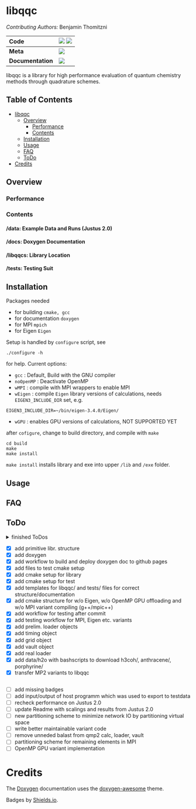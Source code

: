 # libqqc
*Contributing Authors:* Benjamin Thomitzni

| **Code** | [![][github-img]][github-url] [![][license-img]][license-url]|
| :----- | :----- |
| **Meta** | [![][ci-img]][ci-url] |
| **Documentation** | [![][docs-img]][docs-url] |

[docs-img]: https://img.shields.io/badge/docs-latest-blue
[docs-url]: https://bentho-uni.github.io/libqqc/
[github-img]: https://img.shields.io/badge/GitHub-source-brightgreen
[github-url]: https://github.com/BenTho-Uni/libqqc
[license-img]: https://img.shields.io/github/license/BenTho-Uni/libqqc
[license-url]: https://github.com/BenTho-Uni/libqqc/blob/main/LICENSE
[ci-img]: https://github.com/BenTho-Uni/libqqc/workflows/CI/badge.svg?branch=main&event=push
[ci-url]: https://github.com/BenTho-Uni/libqqc/actions

libqqc is a library for high performance evaluation of quantum chemistry methods through quadrature schemes.

## Table of Contents

- [libqqc](#libqqc)
    - [Overview](#overview)
        - [Performance](#performance)
        - [Contents](#contents)
    - [Installation](#installation)
    - [Usage](#usage)
    - [FAQ](#faq)
    - [ToDo](#todo)
- [Credits](#credits)

## Overview

### Performance

### Contents

#### /data: Example Data and Runs (Justus 2.0)

#### /docs: Doxygen Documentation

#### /libqqcs: Library Location

#### /tests: Testing Suit 

## Installation

Packages needed
- for building `cmake, gcc`
- for documentation `doxygen`
- for MPI `mpich`
- for Eigen `Eigen`

Setup is handled by `configure` script, see

```
./configure -h
```

for help. Current options:
- `gcc` : Default, Build with the GNU compiler
- `noOpenMP` : Deactivate OpenMP
- `wMPI` : compile with MPI wrappers to enable MPI
- `wEigen` : compile `Eigen` library versions of calculations, needs 
`EIGEN3_INCLUDE_DIR` set, e.g.
```
EIGEN3_INCLUDE_DIR=~/bin/eigen-3.4.0/Eigen/
```
- `wGPU` : enables GPU versions of calculations, NOT SUPPORTED YET

after `cofigure`, change to build directory, and compile with `make`
```
cd build
make
make install
```

`make install` installs library and exe into upper `/lib` and `/exe` folder.

## Usage

## FAQ

## ToDo

<details>
    <summary> finished ToDos

- [x] add primitive libr. structure
- [x] add doxygen
- [x] add workflow to build and deploy doxygen doc to github pages
- [x] add files to test cmake setup
- [x] add cmake setup for library
- [x] add cmake setup for test
- [x] add templates for libqqc/ and tests/ files for correct structure/documentation
- [x] add cmake structure for w/o Eigen, w/o OpenMP GPU offloading and  w/o MPI variant compiling (g++/mpic++)
- [x] add workflow for testing after commit
- [x] add testing workflow for MPI, Eigen etc. variants
- [x] add prelim. loader objects
- [x] add timing object
- [x] add grid object
- [x] add vault object
- [x] add real loader
- [x] add data/h2o with bashscripts to download h3coh/, anthracene/, porphyrine/
- [x] transfer MP2 variants to libqqc

</details>

- [ ] add missing badges
- [ ] add input/output of host programm which was used to export to testdata
- [ ] recheck performance on Justus 2.0
- [ ] update Readme with scalings and results from Justus 2.0
- [ ] new partitioning scheme to minimize network IO by partitioning virtual space
- [ ] write better maintainable variant code
- [ ] remove unneded balast from qmp2 calc, loader, vault
- [ ] partitioning scheme for remaining elements in MPI
- [ ] OpenMP GPU variant implementation

# Credits

The [Doxygen](https://www.doxygen.nl/index.html) documentation uses the 
[doxygen-awesome](https://jothepro.github.io/doxygen-awesome-css/index.html) theme.

Badges by [Shields.io](https://shields.io).
